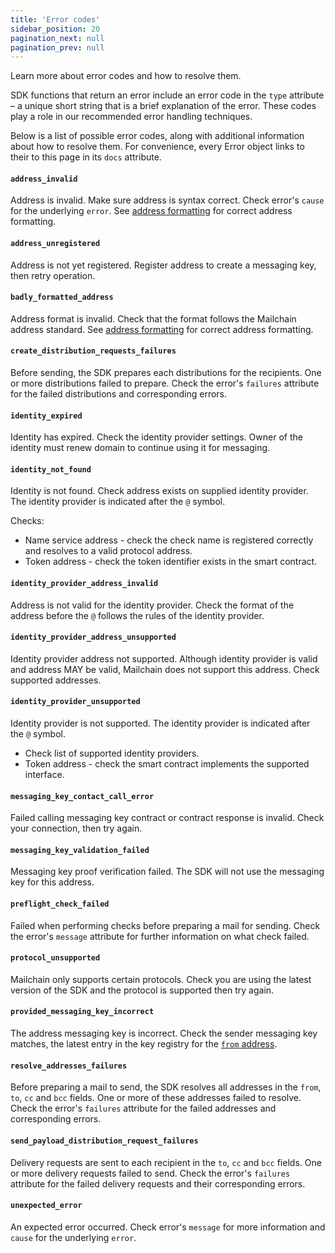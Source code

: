 ```yaml
---
title: 'Error codes'
sidebar_position: 20
pagination_next: null
pagination_prev: null
---
```


Learn more about error codes and how to resolve them.

SDK functions that return an error include an error code in the `type` attribute – a unique short string that is a brief explanation of the error. These codes play a role in our recommended error handling techniques.

Below is a list of possible error codes, along with additional information about how to resolve them. For convenience, every Error object links to their to this page in its `docs` attribute.

#### `address_invalid`

Address is invalid. Make sure address is syntax correct. Check error's `cause` for the underlying `error`. See [address formatting](../address-formatting.md) for correct address formatting.

#### `address_unregistered`

Address is not yet registered. Register address to create a messaging key, then retry operation.

#### `badly_formatted_address`

Address format is invalid. Check that the format follows the Mailchain address standard. See [address formatting](../address-formatting.md) for correct address formatting.

#### `create_distribution_requests_failures`

Before sending, the SDK prepares each distributions for the recipients. One or more distributions failed to prepare. Check the error's `failures` attribute for the failed distributions and corresponding errors.

#### `identity_expired`

Identity has expired. Check the identity provider settings. Owner of the identity must renew domain to continue using it for messaging.

#### `identity_not_found`

Identity is not found. Check address exists on supplied identity provider. The identity provider is indicated after the `@` symbol.

Checks:

-   Name service address - check the check name is registered correctly and resolves to a valid protocol address.
-   Token address - check the token identifier exists in the smart contract.

#### `identity_provider_address_invalid`

Address is not valid for the identity provider. Check the format of the address before the `@` follows the rules of the identity provider.

#### `identity_provider_address_unsupported`

Identity provider address not supported. Although identity provider is valid and address MAY be valid, Mailchain does not support this address. Check supported addresses.

#### `identity_provider_unsupported`

Identity provider is not supported. The identity provider is indicated after the `@` symbol.

-   Check list of supported identity providers.
-   Token address - check the smart contract implements the supported interface.

#### `messaging_key_contact_call_error`

Failed calling messaging key contract or contract response is invalid. Check your connection, then try again.

#### `messaging_key_validation_failed`

Messaging key proof verification failed. The SDK will not use the messaging key for this address.

#### `preflight_check_failed`

Failed when performing checks before preparing a mail for sending. Check the error's `message` attribute for further information on what check failed.

#### `protocol_unsupported`

Mailchain only supports certain protocols. Check you are using the latest version of the SDK and the protocol is supported then try again.

#### `provided_messaging_key_incorrect`

The address messaging key is incorrect. Check the sender messaging key matches, the latest entry in the key registry for the [`from` address](../advanced/resolve-address.mdx#check-address-messaging-key).

#### `resolve_addresses_failures`

Before preparing a mail to send, the SDK resolves all addresses in the `from`, `to`, `cc` and `bcc` fields. One or more of these addresses failed to resolve. Check the error's `failures` attribute for the failed addresses and corresponding errors.

#### `send_payload_distribution_request_failures`

Delivery requests are sent to each recipient in the `to`, `cc` and `bcc` fields. One or more delivery requests failed to send. Check the error's `failures` attribute for the failed delivery requests and their corresponding errors.

#### `unexpected_error`

An expected error occurred. Check error's `message` for more information and `cause` for the underlying `error`.
